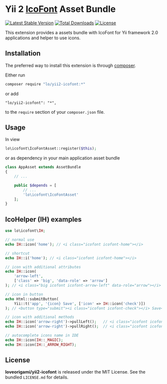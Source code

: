 # Yii 2 [IcoFont](http://icofont.com) Asset Bundle
[![Latest Stable Version](https://poser.pugx.org/loveorigami/yii2-icofont/v/stable)](https://packagist.org/packages/loveorigami/yii2-icofont)
[![Total Downloads](https://poser.pugx.org/loveorigami/yii2-icofont/downloads)](https://packagist.org/packages/loveorigami/yii2-icofont)
[![License](https://poser.pugx.org/loveorigami/yii2-icofont/license)](https://packagist.org/packages/loveorigami/yii2-icofont)

This extension provides a assets bundle with IcoFont for Yii framework 2.0 applications and helper to use icons.

## Installation

The preferred way to install this extension is through [composer](https://getcomposer.org/).

Either run

```bash
composer require "lo/yii2-icofont:*"
```

or add

```
"lo/yii2-icofont": "*",
```

to the `require` section of your `composer.json` file.

## Usage

In view

```php
lo\icofont\IcoFontAsset::register($this);
```

or as dependency in your main application asset bundle

```php
class AppAsset extends AssetBundle
{
	// ...

	public $depends = [
		// ...
		'lo\icofont\IcoFontAsset'
	];
}
```

## IcoHelper (IH) examples

```php
use lo\icofont\IH;

// normal use
echo IH::icon('home'); // <i class="icofont icofont-home"></i>

// shortcut
echo IH::i('home'); // <i class="icofont icofont-home"></i>

// icon with additional attributes
echo IH::icon(
    'arrow-left', 
    ['class' => 'big', 'data-role' => 'arrow']
); // <i class="big icofont icofont-arrow-left" data-role="arrow"></i>

// icon in button
echo Html::submitButton(
    Yii::t('app', '{icon} Save', ['icon' => IH::icon('check')])
); // <button type="submit"><i class="icofont icofont-check"></i> Save</button>

// icon with additional methods
echo IH::icon('arrow-right')->pullLeft();   // <i class="icofont icofont-arrow-right pull-left"></i>
echo IH::icon('arrow-right')->pullRight();  // <i class="icofont icofont-arrow-right pull-right"></i>

// autocomplete icons name in IDE
echo IH::icon(IH::_MAGIC);
echo IH::icon(IH::_ARROW_RIGHT);
```

## License

**loveorigami/yii2-icofont** is released under the MIT License. See the bundled `LICENSE.md` for details.